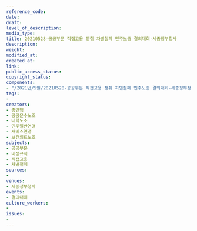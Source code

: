 ```yaml
---
reference_code: 
date: 
draft: 
level_of_description: 
media_type: 
title: 20210528-공공부문 직접고용 쟁취 차별철폐 민주노총 결의대회-세종정부청사
description: 
weight: 
modified_at: 
created_at: 
link: 
public_access_status: 
copyright_status: 
components:
- "/2021년/5월/20210528-공공부문 직접고용 쟁취 차별철폐 민주노총 결의대회-세종정부청사/_1DX0395.jpg"
tags:
- 
creators:
- 총연맹
- 공공운수노조
- 대학노조
- 민주일반연맹
- 서비스연맹
- 보건의료노조
subjects:
- 공공부문
- 비정규직
- 직접고용
- 차별철폐
sources:
- 
venues:
- 세종정부청사
events:
- 결의대회
culture_workers:
- 
issues:
- 
---
```


